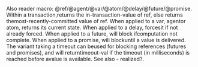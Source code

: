 Also reader macro: @ref/@agent/@var/@atom/@delay/@future/@promise. Within a transaction,returns the in-transaction-value of ref, else returns themost-recently-committed value of ref. When applied to a var, agentor atom, returns its current state. When applied to a delay, forcesit if not already forced. When applied to a future, will block ifcomputation not complete. When applied to a promise, will blockuntil a value is delivered.  The variant taking a timeout can beused for blocking references (futures and promises), and will returntimeout-val if the timeout (in milliseconds) is reached before avalue is available. See also - realized?.